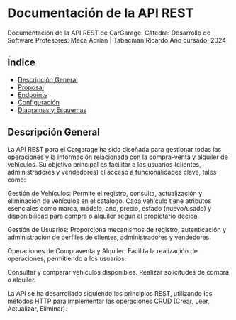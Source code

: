 # Documentación de la API REST

Documentación de la API REST de CarGarage.
Cátedra: Desarrollo de Software
Profesores: Meca Adrian | Tabacman Ricardo
Año cursado: 2024

## Índice
- [Descripción General](#descripción-general)
- [Proposal](./proposal.md)
- [Endpoints](./endpoints.md)
- [Configuración](./setup.md)
- [Diagramas y Esquemas](./diagramas.md)

## Descripción General
La API REST para el Cargarage ha sido diseñada para gestionar todas las operaciones y la información relacionada con la compra-venta y alquiler de vehículos. Su objetivo principal es facilitar a los usuarios (clientes, administradores y vendedores) el acceso a funcionalidades clave, tales como:

Gestión de Vehículos:
Permite el registro, consulta, actualización y eliminación de vehículos en el catálogo. Cada vehículo tiene atributos esenciales como marca, modelo, año, precio, estado (nuevo/usado) y disponibilidad para compra o alquiler según el propietario decida.

Gestión de Usuarios:
Proporciona mecanismos de registro, autenticación y administración de perfiles de clientes, administradores y vendedores.

Operaciones de Compraventa y Alquiler:
Facilita la realización de operaciones, permitiendo a los usuarios:

Consultar y comparar vehículos disponibles.
Realizar solicitudes de compra o alquiler.

La API se ha desarrollado siguiendo los principios REST, utilizando los métodos HTTP para implementar las operaciones CRUD (Crear, Leer, Actualizar, Eliminar). 